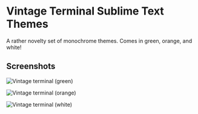 # Vintage Terminal Sublime Text Themes
A rather novelty set of monochrome themes.
Comes in green, orange, and white!

## Screenshots
![Vintage terminal (green)](https://raw.github.com/tonylegrone/terminal-sublime/master/screenshot.green.png)

![Vintage terminal (orange)](https://raw.github.com/tonylegrone/terminal-sublime/master/screenshot.orange.png)

![Vintage terminal (white)](https://raw.github.com/tonylegrone/terminal-sublime/master/screenshot.white.png)
